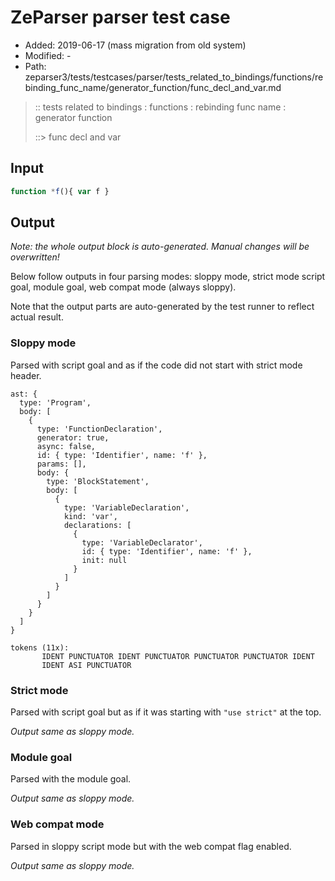 # ZeParser parser test case

- Added: 2019-06-17 (mass migration from old system)
- Modified: -
- Path: zeparser3/tests/testcases/parser/tests_related_to_bindings/functions/rebinding_func_name/generator_function/func_decl_and_var.md

> :: tests related to bindings : functions : rebinding func name : generator function
>
> ::> func decl and var

## Input

`````js
function *f(){ var f }
`````

## Output

_Note: the whole output block is auto-generated. Manual changes will be overwritten!_

Below follow outputs in four parsing modes: sloppy mode, strict mode script goal, module goal, web compat mode (always sloppy).

Note that the output parts are auto-generated by the test runner to reflect actual result.

### Sloppy mode

Parsed with script goal and as if the code did not start with strict mode header.

`````
ast: {
  type: 'Program',
  body: [
    {
      type: 'FunctionDeclaration',
      generator: true,
      async: false,
      id: { type: 'Identifier', name: 'f' },
      params: [],
      body: {
        type: 'BlockStatement',
        body: [
          {
            type: 'VariableDeclaration',
            kind: 'var',
            declarations: [
              {
                type: 'VariableDeclarator',
                id: { type: 'Identifier', name: 'f' },
                init: null
              }
            ]
          }
        ]
      }
    }
  ]
}

tokens (11x):
       IDENT PUNCTUATOR IDENT PUNCTUATOR PUNCTUATOR PUNCTUATOR IDENT
       IDENT ASI PUNCTUATOR
`````

### Strict mode

Parsed with script goal but as if it was starting with `"use strict"` at the top.

_Output same as sloppy mode._

### Module goal

Parsed with the module goal.

_Output same as sloppy mode._

### Web compat mode

Parsed in sloppy script mode but with the web compat flag enabled.

_Output same as sloppy mode._
